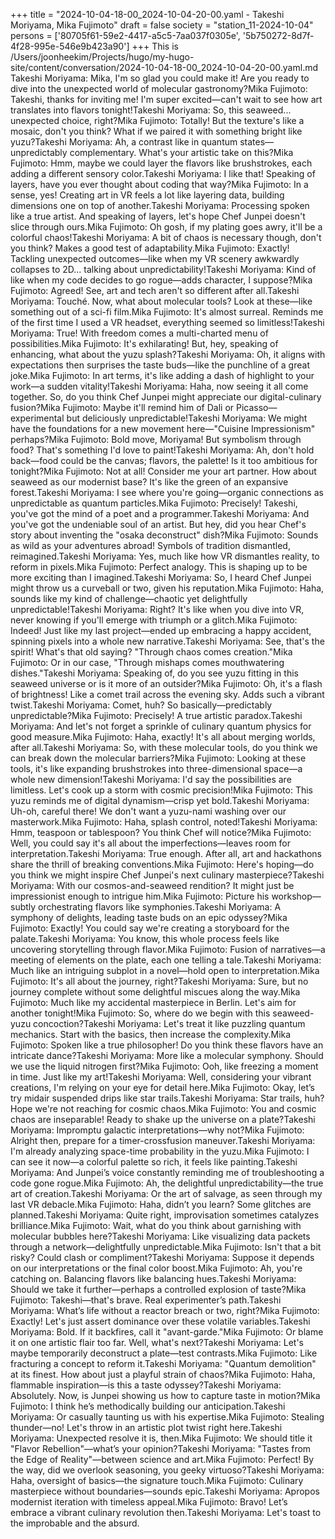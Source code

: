 +++
title = "2024-10-04-18-00_2024-10-04-20-00.yaml - Takeshi Moriyama, Mika Fujimoto"
draft = false
society = "station_11-2024-10-04"
persons = ['80705f61-59e2-4417-a5c5-7aa037f0305e', '5b750272-8d7f-4f28-995e-546e9b423a90']
+++
This is /Users/joonheekim/Projects/hugo/my-hugo-site/content/conversation/2024-10-04-18-00_2024-10-04-20-00.yaml.md
Takeshi Moriyama: Mika, I'm so glad you could make it! Are you ready to dive into the unexpected world of molecular gastronomy?Mika Fujimoto: Takeshi, thanks for inviting me! I'm super excited—can't wait to see how art translates into flavors tonight!Takeshi Moriyama: So, this seaweed... unexpected choice, right?Mika Fujimoto: Totally! But the texture's like a mosaic, don't you think? What if we paired it with something bright like yuzu?Takeshi Moriyama: Ah, a contrast like in quantum states—unpredictably complementary. What's your artistic take on this?Mika Fujimoto: Hmm, maybe we could layer the flavors like brushstrokes, each adding a different sensory color.Takeshi Moriyama: I like that! Speaking of layers, have you ever thought about coding that way?Mika Fujimoto: In a sense, yes! Creating art in VR feels a lot like layering data, building dimensions one on top of another.Takeshi Moriyama: Processing spoken like a true artist. And speaking of layers, let's hope Chef Junpei doesn't slice through ours.Mika Fujimoto: Oh gosh, if my plating goes awry, it'll be a colorful chaos!Takeshi Moriyama: A bit of chaos is necessary though, don't you think? Makes a good test of adaptability.Mika Fujimoto: Exactly! Tackling unexpected outcomes—like when my VR scenery awkwardly collapses to 2D... talking about unpredictability!Takeshi Moriyama: Kind of like when my code decides to go rogue—adds character, I suppose?Mika Fujimoto: Agreed! See, art and tech aren't so different after all.Takeshi Moriyama: Touché. Now, what about molecular tools? Look at these—like something out of a sci-fi film.Mika Fujimoto: It's almost surreal. Reminds me of the first time I used a VR headset, everything seemed so limitless!Takeshi Moriyama: True! With freedom comes a multi-charted menu of possibilities.Mika Fujimoto: It's exhilarating! But, hey, speaking of enhancing, what about the yuzu splash?Takeshi Moriyama: Oh, it aligns with expectations then surprises the taste buds—like the punchline of a great joke.Mika Fujimoto: In art terms, it's like adding a dash of highlight to your work—a sudden vitality!Takeshi Moriyama: Haha, now seeing it all come together. So, do you think Chef Junpei might appreciate our digital-culinary fusion?Mika Fujimoto: Maybe it'll remind him of Dali or Picasso—experimental but deliciously unpredictable!Takeshi Moriyama: We might have the foundations for a new movement here—"Cuisine Impressionism" perhaps?Mika Fujimoto: Bold move, Moriyama! But symbolism through food? That's something I'd love to paint!Takeshi Moriyama: Ah, don't hold back—food could be the canvas; flavors, the palette! Is it too ambitious for tonight?Mika Fujimoto: Not at all! Consider me your art partner. How about seaweed as our modernist base? It's like the green of an expansive forest.Takeshi Moriyama: I see where you're going—organic connections as unpredictable as quantum particles.Mika Fujimoto: Precisely! Takeshi, you've got the mind of a poet and a programmer.Takeshi Moriyama: And you've got the undeniable soul of an artist. But hey, did you hear Chef's story about inventing the "osaka deconstruct" dish?Mika Fujimoto: Sounds as wild as your adventures abroad! Symbols of tradition dismantled, reimagined.Takeshi Moriyama: Yes, much like how VR dismantles reality, to reform in pixels.Mika Fujimoto: Perfect analogy. This is shaping up to be more exciting than I imagined.Takeshi Moriyama: So, I heard Chef Junpei might throw us a curveball or two, given his reputation.Mika Fujimoto: Haha, sounds like my kind of challenge—chaotic yet delightfully unpredictable!Takeshi Moriyama: Right? It's like when you dive into VR, never knowing if you'll emerge with triumph or a glitch.Mika Fujimoto: Indeed! Just like my last project—ended up embracing a happy accident, spinning pixels into a whole new narrative.Takeshi Moriyama: See, that's the spirit! What's that old saying? "Through chaos comes creation."Mika Fujimoto: Or in our case, "Through mishaps comes mouthwatering dishes."Takeshi Moriyama: Speaking of, do you see yuzu fitting in this seaweed universe or is it more of an outsider?Mika Fujimoto: Oh, it's a flash of brightness! Like a comet trail across the evening sky. Adds such a vibrant twist.Takeshi Moriyama: Comet, huh? So basically—predictably unpredictable?Mika Fujimoto: Precisely! A true artistic paradox.Takeshi Moriyama: And let's not forget a sprinkle of culinary quantum physics for good measure.Mika Fujimoto: Haha, exactly! It's all about merging worlds, after all.Takeshi Moriyama: So, with these molecular tools, do you think we can break down the molecular barriers?Mika Fujimoto: Looking at these tools, it's like expanding brushstrokes into three-dimensional space—a whole new dimension!Takeshi Moriyama: I'd say the possibilities are limitless. Let's cook up a storm with cosmic precision!Mika Fujimoto: This yuzu reminds me of digital dynamism—crisp yet bold.Takeshi Moriyama: Uh-oh, careful there! We don't want a yuzu-nami washing over our masterwork.Mika Fujimoto: Haha, splash control, noted!Takeshi Moriyama: Hmm, teaspoon or tablespoon? You think Chef will notice?Mika Fujimoto: Well, you could say it's all about the imperfections—leaves room for interpretation.Takeshi Moriyama: True enough. After all, art and hackathons share the thrill of breaking conventions.Mika Fujimoto: Here's hoping—do you think we might inspire Chef Junpei's next culinary masterpiece?Takeshi Moriyama: With our cosmos-and-seaweed rendition? It might just be impressionist enough to intrigue him.Mika Fujimoto: Picture his workshop—subtly orchestrating flavors like symphonies.Takeshi Moriyama: A symphony of delights, leading taste buds on an epic odyssey?Mika Fujimoto: Exactly! You could say we're creating a storyboard for the palate.Takeshi Moriyama: You know, this whole process feels like uncovering storytelling through flavor.Mika Fujimoto: Fusion of narratives—a meeting of elements on the plate, each one telling a tale.Takeshi Moriyama: Much like an intriguing subplot in a novel—hold open to interpretation.Mika Fujimoto: It's all about the journey, right?Takeshi Moriyama: Sure, but no journey complete without some delightful miscues along the way.Mika Fujimoto: Much like my accidental masterpiece in Berlin. Let's aim for another tonight!Mika Fujimoto: So, where do we begin with this seaweed-yuzu concoction?Takeshi Moriyama: Let's treat it like puzzling quantum mechanics. Start with the basics, then increase the complexity.Mika Fujimoto: Spoken like a true philosopher! Do you think these flavors have an intricate dance?Takeshi Moriyama: More like a molecular symphony. Should we use the liquid nitrogen first?Mika Fujimoto: Ooh, like freezing a moment in time. Just like my art!Takeshi Moriyama: Well, considering your vibrant creations, I'm relying on your eye for detail here.Mika Fujimoto: Okay, let’s try midair suspended drips like star trails.Takeshi Moriyama: Star trails, huh? Hope we're not reaching for cosmic chaos.Mika Fujimoto: You and cosmic chaos are inseparable! Ready to shake up the universe on a plate?Takeshi Moriyama: Impromptu galactic interpretations—why not?Mika Fujimoto: Alright then, prepare for a timer-crossfusion maneuver.Takeshi Moriyama: I'm already analyzing space-time probability in the yuzu.Mika Fujimoto: I can see it now—a colorful palette so rich, it feels like painting.Takeshi Moriyama: And Junpei’s voice constantly reminding me of troubleshooting a code gone rogue.Mika Fujimoto: Ah, the delightful unpredictability—the true art of creation.Takeshi Moriyama: Or the art of salvage, as seen through my last VR debacle.Mika Fujimoto: Haha, didn’t you learn? Some glitches are planned.Takeshi Moriyama: Quite right, improvisation sometimes catalyzes brilliance.Mika Fujimoto: Wait, what do you think about garnishing with molecular bubbles here?Takeshi Moriyama: Like visualizing data packets through a network—delightfully unpredictable.Mika Fujimoto: Isn't that a bit risky? Could clash or compliment?Takeshi Moriyama: Suppose it depends on our interpretations or the final color boost.Mika Fujimoto: Ah, you're catching on. Balancing flavors like balancing hues.Takeshi Moriyama: Should we take it further—perhaps a controlled explosion of taste?Mika Fujimoto: Takeshi—that's brave. Real experimenter’s path.Takeshi Moriyama: What’s life without a reactor breach or two, right?Mika Fujimoto: Exactly! Let's just assert dominance over these volatile variables.Takeshi Moriyama: Bold. If it backfires, call it "avant-garde."Mika Fujimoto: Or blame it on one artistic flair too far. Well, what's next?Takeshi Moriyama: Let's maybe temporarily deconstruct a plate—test contrasts.Mika Fujimoto: Like fracturing a concept to reform it.Takeshi Moriyama: "Quantum demolition" at its finest. How about just a playful strain of chaos?Mika Fujimoto: Haha, flammable inspiration—is this a taste odyssey?Takeshi Moriyama: Absolutely. Now, is Junpei showing us how to capture taste in motion?Mika Fujimoto: I think he’s methodically building our anticipation.Takeshi Moriyama: Or casually taunting us with his expertise.Mika Fujimoto: Stealing thunder—no! Let's throw in an artistic plot twist right here.Takeshi Moriyama: Unexpected resolve it is, then.Mika Fujimoto: We should title it "Flavor Rebellion"—what’s your opinion?Takeshi Moriyama: "Tastes from the Edge of Reality"—between science and art.Mika Fujimoto: Perfect! By the way, did we overlook seasoning, you geeky virtuoso?Takeshi Moriyama: Haha, oversight of basics—the signature touch.Mika Fujimoto: Culinary masterpiece without boundaries—sounds epic.Takeshi Moriyama: Apropos modernist iteration with timeless appeal.Mika Fujimoto: Bravo! Let’s embrace a vibrant culinary revolution then.Takeshi Moriyama: Let's toast to the improbable and the absurd.